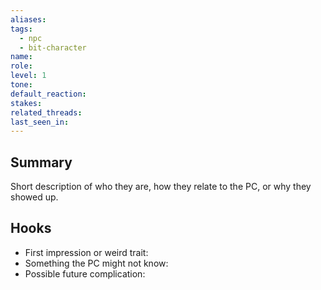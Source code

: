 ```yaml
---
aliases: 
tags:
  - npc
  - bit-character
name: 
role: 
level: 1
tone: 
default_reaction: 
stakes: 
related_threads: 
last_seen_in: 
---
```


## Summary
Short description of who they are, how they relate to the PC, or why they showed up.

## Hooks
- First impression or weird trait:
- Something the PC might not know:
- Possible future complication:
